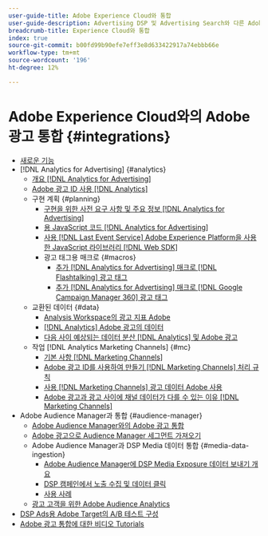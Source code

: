 ```yaml
---
user-guide-title: Adobe Experience Cloud와 통합
user-guide-description: Advertising DSP 및 Advertising Search와 다른 Adobe Experience Cloud 제품 및 서비스와의 통합에 대해 알아봅니다.
breadcrumb-title: Experience Cloud와 통합
index: true
source-git-commit: b00fd99b90efe7eff3e8d633422917a74ebbb66e
workflow-type: tm+mt
source-wordcount: '196'
ht-degree: 12%

---
```



# Adobe Experience Cloud와의 Adobe 광고 통합 {#integrations}

<!--  ADD LATER: and Adobe Experience Platform -->

+ [새로운 기능](/help/integrations/home.md)
+ [!DNL Analytics for Advertising] {#analytics}
   + [개요 [!DNL Analytics for Advertising]](/help/integrations/analytics/overview.md)
   + [Adobe 광고 ID 사용 [!DNL Analytics]](/help/integrations/analytics/ids.md)
   + 구현 계획 {#planning}
      + [구현을 위한 사전 요구 사항 및 주요 정보 [!DNL Analytics for Advertising]](/help/integrations/analytics/prerequisites.md)
      + [용 JavaScript 코드 [!DNL Analytics for Advertising]](/help/integrations/analytics/javascript.md)
      + [사용 [!DNL Last Event Service] Adobe Experience Platform을 사용한 JavaScript 라이브러리 [!DNL Web SDK]](/help/integrations/analytics/web-sdk.md)
      + 광고 태그용 매크로 {#macros}
         + [추가 [!DNL Analytics for Advertising] 매크로 [!DNL Flashtalking] 광고 태그](/help/integrations/analytics/macros-flashtalking.md)
         + [추가 [!DNL Analytics for Advertising] 매크로 [!DNL Google Campaign Manager 360] 광고 태그](/help/integrations/analytics/macros-google-campaign-manager.md)
   + 교환된 데이터 {#data}
      + [Analysis Workspace의 광고 지표 Adobe](/help/integrations/analytics/advertising-cloud-metrics-in-analytics.md)
      + [[!DNL Analytics] Adobe 광고의 데이터](/help/integrations/analytics/analytics-data-in-advertising-cloud.md)
      + [다음 사이 예상되는 데이터 분산 [!DNL Analytics] 및 Adobe 광고](/help/integrations/analytics/data-variances.md)
   + 작업 [!DNL Analytics Marketing Channels] {#mc}
      + [기본 사항 [!DNL Marketing Channels]](/help/integrations/analytics/marketing-channels/mc-overview.md)
      + [Adobe 광고 ID를 사용하여 만들기 [!DNL Marketing Channels] 처리 규칙](/help/integrations/analytics/marketing-channels/mc-ids.md)
      + [사용 [!DNL Marketing Channels] 광고 데이터 Adobe 사용](/help/integrations/analytics/marketing-channels/mc-ac-data.md)
      + [Adobe 광고과 광고 사이에 채널 데이터가 다를 수 있는 이유 [!DNL Marketing Channels]](/help/integrations/analytics/marketing-channels/mc-data-variances.md)
+ Adobe Audience Manager과 통합 {#audience-manager}
   + [Adobe Audience Manager와의 Adobe 광고 통합](/help/integrations/audience-manager/overview.md)
   + [Adobe 광고으로 Audience Manager 세그먼트 가져오기](/help/integrations/audience-manager/import-audiences.md)
   + Adobe Audience Manager과 DSP Media 데이터 통합 {#media-data-ingestion}
      + [Adobe Audience Manager에 DSP Media Exposure 데이터 보내기 개요](/help/integrations/audience-manager/media-data-integration/overview.md)
      + [DSP 캠페인에서 노출 수집 및 데이터 클릭](/help/integrations/audience-manager/media-data-integration/collect.md)
      + [사용 사례](/help/integrations/audience-manager/media-data-integration/use-cases.md)
   + [광고 고객을 위한 Adobe Audience Analytics](/help/integrations/audience-manager/audience-analytics.md)
+ [DSP Ads용 Adobe Target의 A/B 테스트 구성](/help/integrations/target/overview-ab-tests.md)
+ [Adobe 광고 통합에 대한 비디오 Tutorials](https://experienceleague.adobe.com/docs/advertising-cloud-learn/tutorials/overview.html)<!-- rename if the tutorials TOC structure changes -->
